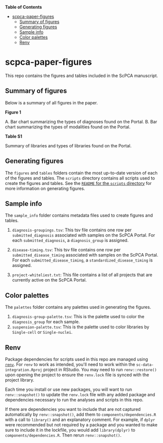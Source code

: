 <!-- START doctoc generated TOC please keep comment here to allow auto update -->
<!-- DON'T EDIT THIS SECTION, INSTEAD RE-RUN doctoc TO UPDATE -->
**Table of Contents**

- [scpca-paper-figures](#scpca-paper-figures)
  - [Summary of figures](#summary-of-figures)
  - [Generating figures](#generating-figures)
  - [Sample info](#sample-info)
  - [Color palettes](#color-palettes)
  - [Renv](#renv)

<!-- END doctoc generated TOC please keep comment here to allow auto update -->

# scpca-paper-figures

This repo contains the figures and tables included in the ScPCA manuscript.

## Summary of figures

Below is a summary of all figures in the paper.

**Figure 1**

A. Bar chart summarizing the types of diagnoses found on the Portal.
B. Bar chart summarizing the types of modalities found on the Portal.

**Table S1**

Summary of libraries and types of libraries found on the Portal.

## Generating figures

The `figures` and `tables` folders contain the most up-to-date version of each of the figures and tables.
The `scripts` directory contains all scripts used to create the figures and tables.
See the [`README` for the `scripts` directory](./scripts/README.md) for more information on generating figures.

## Sample info

The `sample_info` folder contains metadata files used to create figures and tables.

1. `diagnosis-groupings.tsv`: This tsv file contains one row per `submitted_diagnosis` associated with samples on the ScPCA Portal.
For each `submitted_diagnosis`, a `diagnosis_group` is assigned.

2. `disease-timing.tsv`: This tsv file contains one row per `submitted_disease_timing` associated with samples on the ScPCA Portal.
For each `submitted_disease_timing`, a `standardized_disease_timing` is assigned.

3. `project-whiteliest.txt`: This file contains a list of all projects that are currently active on the ScPCA Portal.

## Color palettes

The `palettes` folder contains any palettes used in generating the figures.

1. `diagnosis-group-palette.tsv`: This is the palette used to color the `diagnosis_group` for each sample.
2. `suspension-palette.tsv`: This is the palette used to color libraries by `Single-cell` or `Single-nuclei`.

## Renv

Package dependencies for scripts used in this repo are managed using [`renv`](https://rstudio.github.io/renv/index.html).
For `renv` to work as intended, you'll need to work within the `sc-data-integration.Rproj` project in RStudio.
You may need to run `renv::restore()` upon opening the project to ensure the `renv.lock` file is synced with the project library.

Each time you install or use new packages, you will want to run `renv::snapshot()` to update the `renv.lock` file with any added package and dependencies necessary to run the analyses and scripts in this repo.

If there are dependencies you want to include that are not captured automatically by `renv::snapshot()`, add them to `components/dependencies.R` with a call to `library()` and an explanatory comment.
For example, if `dplyr` were recommended but not required by a package and you wanted to make sure to include it in the lockfile, you would add `library(dplyr)` to `components/dependencies.R`.
Then rerun `renv::snapshot()`.
